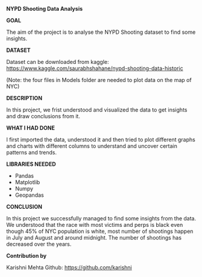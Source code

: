 **NYPD Shooting Data Analysis**

**GOAL**

The aim of the project is to analyse the NYPD Shooting dataset to find some insights.

**DATASET**

Dataset can be downloaded from kaggle: https://www.kaggle.com/saurabhshahane/nypd-shooting-data-historic

(Note: the four files in Models folder are needed to plot data on the map of NYC)

**DESCRIPTION**

In this project, we frist understood and visualized the data to get insights and draw conclusions from it.

**WHAT I HAD DONE**

I first imported the data, understood it and then tried to plot different graphs and charts with different columns to understand and uncover certain patterns and trends.


**LIBRARIES NEEDED**

* Pandas
* Matplotlib
* Numpy
* Geopandas



**CONCLUSION**

In this project we successfully managed to find some insights from the data. We understood that the race with most victims and perps is black even though 45% of NYC population is white, most number of shootings happen in July and August and around midnight. The number of shootings has decreased over the years. 

**Contribution by**

Karishni Mehta
Github: https://github.com/karishni